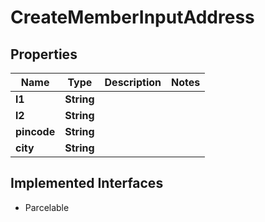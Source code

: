 

# CreateMemberInputAddress


## Properties

Name | Type | Description | Notes
------------ | ------------- | ------------- | -------------
**l1** | **String** |  | 
**l2** | **String** |  | 
**pincode** | **String** |  | 
**city** | **String** |  | 


## Implemented Interfaces

* Parcelable


